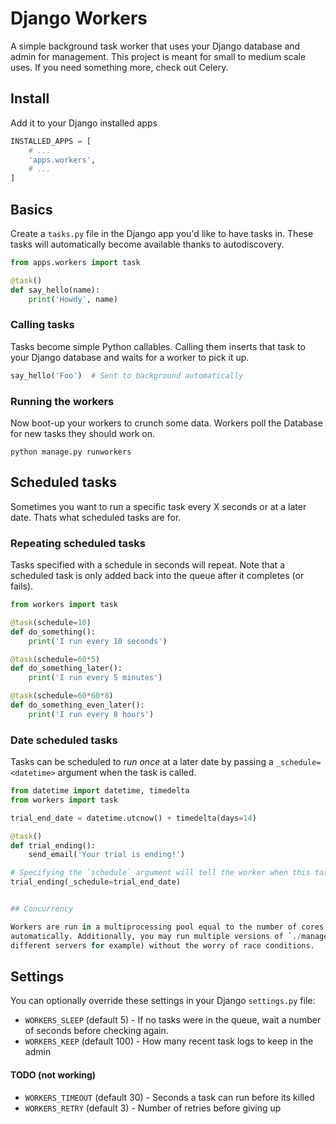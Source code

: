 # Django Workers

A simple background task worker that uses your Django database and admin for management. This
project is meant for small to medium scale uses. If you need something more, check out Celery.


## Install

Add it to your Django installed apps

```python
INSTALLED_APPS = [
    # ...
    'apps.workers',
    # ...
]
```

## Basics

Create a `tasks.py` file in the Django app you'd like to have tasks in. These tasks will automatically
become available thanks to autodiscovery.

```python
from apps.workers import task

@task()
def say_hello(name):
    print('Howdy', name)
```

### Calling tasks

Tasks become simple Python callables. Calling them inserts that task to your Django database and
waits for a worker to pick it up.

```python
say_hello('Foo')  # Sent to background automatically
```

### Running the workers

Now boot-up your workers to crunch some data. Workers poll the Database for new tasks they should
work on.

```
python manage.py runworkers
```


## Scheduled tasks

Sometimes you want to run a specific task every X seconds or at a later date. Thats what scheduled 
tasks are for.

### Repeating scheduled tasks

Tasks specified with a schedule in seconds will repeat. Note that a scheduled task is only added 
back into the queue after it completes (or fails).

```python
from workers import task

@task(schedule=10)
def do_something():
    print('I run every 10 seconds')

@task(schedule=60*5)
def do_something_later():
    print('I run every 5 minutes')

@task(schedule=60*60*8)
def do_something_even_later():
    print('I run every 8 hours')
```

### Date scheduled tasks

Tasks can be scheduled to *run once* at a later date by passing a `_schedule=<datetime>` argument 
when the task is called.

```python
from datetime import datetime, timedelta
from workers import task

trial_end_date = datetime.utcnow() + timedelta(days=14)

@task()
def trial_ending():
    send_email('Your trial is ending!')

# Specifying the `schedule` argument will tell the worker when this task should run
trial_ending(_schedule=trial_end_date)


## Concurrency

Workers are run in a multiprocessing pool equal to the number of cores available. This happens
automatically. Additionally, you may run multiple versions of `./manage runworkers` (on two
different servers for example) without the worry of race conditions.
```

## Settings

You can optionally override these settings in your Django `settings.py` file:

- `WORKERS_SLEEP` (default 5) - If no tasks were in the queue, wait a number of seconds before checking again.
- `WORKERS_KEEP` (default 100) - How many recent task logs to keep in the admin

#### TODO (not working)

- `WORKERS_TIMEOUT` (default 30) - Seconds a task can run before its killed
- `WORKERS_RETRY` (default 3) - Number of retries before giving up
